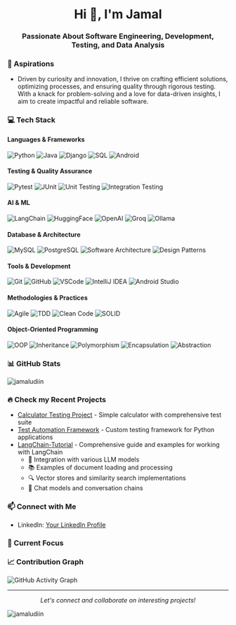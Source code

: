 <h1 align="center">Hi 👋, I'm Jamal</h1>
<h3 align="center">Passionate About Software Engineering, Development, Testing, and Data Analysis</h3>

### 🎯 Aspirations
- Driven by curiosity and innovation, I thrive on crafting efficient solutions, optimizing processes, and ensuring quality through rigorous testing. With a knack for problem-solving and a love for data-driven insights, I aim to create impactful and reliable software.

### 💻 Tech Stack 

#### Languages & Frameworks
![Python](https://img.shields.io/badge/Python-3776AB?style=for-the-badge&logo=python&logoColor=white)
![Java](https://img.shields.io/badge/Java-ED8B00?style=for-the-badge&logo=openjdk&logoColor=white)
![Django](https://img.shields.io/badge/Django-092E20?style=for-the-badge&logo=django&logoColor=white)
![SQL](https://img.shields.io/badge/SQL-4479A1?style=for-the-badge&logo=mysql&logoColor=white)
![Android](https://img.shields.io/badge/Android-3DDC84?style=for-the-badge&logo=android&logoColor=white)

#### Testing & Quality Assurance
![Pytest](https://img.shields.io/badge/Pytest-0A9EDC?style=for-the-badge&logo=pytest&logoColor=white)
![JUnit](https://img.shields.io/badge/JUnit-25A162?style=for-the-badge&logo=junit5&logoColor=white)
![Unit Testing](https://img.shields.io/badge/Unit_Testing-00ACC1?style=for-the-badge)
![Integration Testing](https://img.shields.io/badge/Integration_Testing-FF4081?style=for-the-badge)

#### AI & ML
![LangChain](https://img.shields.io/badge/LangChain-121011?style=for-the-badge)
![HuggingFace](https://img.shields.io/badge/HuggingFace-FFD21E?style=for-the-badge)
![OpenAI](https://img.shields.io/badge/OpenAI-412991?style=for-the-badge)
![Groq](https://img.shields.io/badge/Groq-FF6B6B?style=for-the-badge)
![Ollama](https://img.shields.io/badge/Ollama-00ADD8?style=for-the-badge)

#### Database & Architecture
![MySQL](https://img.shields.io/badge/MySQL-4479A1?style=for-the-badge&logo=mysql&logoColor=white)
![PostgreSQL](https://img.shields.io/badge/PostgreSQL-316192?style=for-the-badge&logo=postgresql&logoColor=white)
![Software Architecture](https://img.shields.io/badge/Software_Architecture-FF6B6B?style=for-the-badge)
![Design Patterns](https://img.shields.io/badge/Design_Patterns-2496ED?style=for-the-badge)

#### Tools & Development
![Git](https://img.shields.io/badge/Git-F05032?style=for-the-badge&logo=git&logoColor=white)
![GitHub](https://img.shields.io/badge/GitHub-181717?style=for-the-badge&logo=github&logoColor=white)
![VSCode](https://img.shields.io/badge/VSCode-007ACC?style=for-the-badge&logo=visual-studio-code&logoColor=white)
![IntelliJ IDEA](https://img.shields.io/badge/IntelliJ_IDEA-000000?style=for-the-badge&logo=intellij-idea&logoColor=white)
![Android Studio](https://img.shields.io/badge/Android_Studio-3DDC84?style=for-the-badge&logo=android-studio&logoColor=white)

#### Methodologies & Practices
![Agile](https://img.shields.io/badge/Agile-47A248?style=for-the-badge)
![TDD](https://img.shields.io/badge/TDD-FF6B6B?style=for-the-badge)
![Clean Code](https://img.shields.io/badge/Clean_Code-239120?style=for-the-badge)
![SOLID](https://img.shields.io/badge/SOLID-FFD700?style=for-the-badge)


#### Object-Oriented Programming
![OOP](https://img.shields.io/badge/OOP-FF4081?style=for-the-badge)
![Inheritance](https://img.shields.io/badge/Inheritance-00ACC1?style=for-the-badge)
![Polymorphism](https://img.shields.io/badge/Polymorphism-FFA726?style=for-the-badge)
![Encapsulation](https://img.shields.io/badge/Encapsulation-7E57C2?style=for-the-badge)
![Abstraction](https://img.shields.io/badge/Abstraction-26A69A?style=for-the-badge)


### 📊 GitHub Stats
<p align="left">
<img src="https://github-readme-stats.vercel.app/api?username=jamaludiin&show_icons=true&theme=radical" alt="jamaludiin" />
</p>

### 🔥 Check my Recent Projects
- [Calculator Testing Project](link-to-repo) - Simple calculator with comprehensive test suite
- [Test Automation Framework](link-to-repo) - Custom testing framework for Python applications
- [LangChain-Tutorial](https://github.com/Jamaludiin/LangChain-Tutorial) - Comprehensive guide and examples for working with LangChain
  - 🤖 Integration with various LLM models
  - 📚 Examples of document loading and processing
  - 🔍 Vector stores and similarity search implementations
  - 💬 Chat models and conversation chains

### 📫 Connect with Me
- LinkedIn: [Your LinkedIn Profile](https://www.linkedin.com/in/jamal-abdullahi-nuh-3bb38bb5/)

### 🎯 Current Focus




### 📈 Contribution Graph
![GitHub Activity Graph](https://activity-graph.herokuapp.com/graph?username=jamaludiin&theme=dracula)

---
<p align="center">
<em>Let's connect and collaborate on interesting projects!</em>
</p>

<p align="left"> <img src="https://komarev.com/ghpvc/?username=jamaludiin&label=Profile%20views&color=0e75b6&style=flat" alt="jamaludiin" /> </p>

